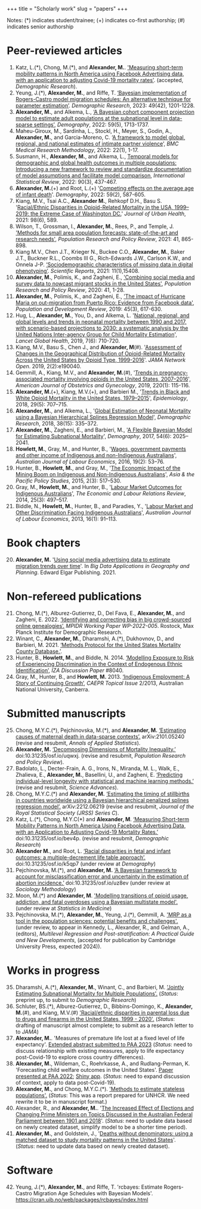 +++
title = "Scholarly work"
slug = "papers"
+++

Notes: \(*\) indicates student/trainee; (+) indicates co-first authorship; (#) indicates senior authorship


# Peer-reviewed articles

1. Katz, L.\(\*\), Chong, M.\(*\), and **Alexander, M.**. ['Measuring short-term mobility patterns in North America using Facebook Advertising data, with an application to adjusting Covid-19 mortality rates'](https://osf.io/preprints/socarxiv/bev4p/). (accepted, *Demographic Research*).
1. Yeung, J.\(*\), **Alexander, M.**, and Riffe, T. [‘Bayesian implementation of Rogers-Castro model migration schedules: An alternative technique for parameter estimation’](https://www.demographic-research.org/articles/volume/49/42). *Demographic Research*, 2023: 49(42), 1201-1228.
2. **Alexander, M.**, and Alkema, L., [‘A Bayesian cohort component projection model to estimate adult populations at the subnational level in data-sparse settings’](https://read.dukeupress.edu/demography/article/59/5/1713/318087/A-Bayesian-Cohort-Component-Projection-Model-to), *Demography*, 2022: 59(5), 1713-1737.
3. Maheu-Giroux, M., Sardinha, L., Stockl, H., Meyer, S., Godin, A., **Alexander, M.**, and Garcia-Moreno, C. ‘[A framework to model global, regional, and national estimates of intimate partner violence](https://bmcmedresmethodol.biomedcentral.com/articles/10.1186/s12874-022-01634-5)’, *BMC Medical Research Methodology*, 2022: 22(1), 1-17.
4. Susmann, H., **Alexander, M.**, and Alkema, L., [Temporal models for demographic and global health outcomes in multiple populations: Introducing a new framework to review and standardize documentation of model assumptions and facilitate model comparison](https://onlinelibrary.wiley.com/doi/10.1111/insr.12491), *International Statistical Review*,  2022: 90(3), 437-467.
5. **Alexander, M.**(+) and Root, L.(+) '[Competing effects on the average age of infant death](https://read.dukeupress.edu/demography/article/doi/10.1215/00703370-9779784/294667/Competing-Effects-on-the-Average-Age-of-Infant)'. *Demography*, 2022: 59(2), 587-605.
6. Kiang, M.V., Tsai A.C., **Alexander M.**, Rehkopf D.H., Basu S. '[Racial/Ethnic Disparities in Opioid-Related Mortality in the USA, 1999–2019: the Extreme Case of Washington DC.](https://pubmed.ncbi.nlm.nih.gov/34664185/)' *Journal of Urban Health*, 2021: 98(6), 589.
7. Wilson, T., Grossman, I., **Alexander, M.**, Rees, P., and Temple, J. ['Methods for small area population forecasts: state-of-the-art and research needs'](/pdf/prpr_small_area.pdf), *Population Research and Policy Review*, 2021: 41, 865-898.
8. Kiang M.V., Chen J.T., Krieger N., Buckee C.O., **Alexander, M.**, Baker J.T., Buckner R.L., Coombs III G., Rich-Edwards J.W., Carlson K.W., and Onnela J-P. [‘Sociodemographic characteristics of missing data in digital phenotyping’](https://www.nature.com/articles/s41598-021-94516-7). *Scientific Reports*, 2021: 11(1),15408.
9. **Alexander, M.**, Polimis, K., and Zagheni, E., ['Combining social media and survey data to nowcast migrant stocks in the United States'](https://link.springer.com/article/10.1007/s11113-020-09599-3), *Population Research and Policy Review*, 2020: 41, 1-28. 
9. **Alexander, M.**, Polimis, K., and Zagheni, E., ['The impact of Hurricane Maria on out-migration from Puerto Rico: Evidence from Facebook data'](/pdf/pdr.pdf), *Population and Development Review*,  2019: 45(3), 617-630. 
10. Hug, L., **Alexander, M.**, You, D., and Alkema, L. '[National, regional, and global levels and trends in neonatal mortality between 1990 and 2017, with scenario-based projections to 2030: a systematic analysis by the United Nations Inter-agency Group for Child Mortality Estimation](https://www.thelancet.com/journals/langlo/article/PIIS2214-109X(19)30163-9/fulltext)', *Lancet Global Health*, 2019, 7(6): 710-720. 
11. Kiang, M.V., Basu S., Chen J., and **Alexander, M**(#). '[Assessment of Changes in the Geographical Distribution of Opioid-Related Mortality Across the United States by Opioid Type, 1999-2016](https://jamanetwork.com/journals/jamanetworkopen/fullarticle/2725487)'. *JAMA Network Open*. 2019, 2(2):e190040.
12. Gemmill, A., Kiang, M.V., and **Alexander, M.**(#), '[Trends in pregnancy-associated mortality involving opioids in the United States, 2007–2016](/pdf/ajog.pdf)', *American Journal of Obstetrics and Gynecology*, 2019, 220(1): 115-116.
13. **Alexander, M.**(+), Kiang, M.V.(+), and Barbieri M., '[Trends in Black and White Opioid Mortality in the United States, 1979–2015](https://journals.lww.com/epidem/Fulltext/2018/09000/Trends_in_Black_and_White_Opioid_Mortality_in_the.16.aspx)', *Epidemiology*, 2018, 29(5): 707–715.
14. **Alexander, M.**, and Alkema, L., '[Global Estimation of Neonatal Mortality using a Bayesian Hierarchical Splines Regression Model](https://www.demographic-research.org/volumes/vol38/15/default.htm)', *Demographic Research*, 2018, 38(15): 335–372.
15. **Alexander, M.**, Zagheni, E., and Barbieri, M., '[A Flexible Bayesian Model for Estimating Subnational Mortality](https://link.springer.com/article/10.1007/s13524-017-0618-7)', *Demography*, 2017, 54(6): 2025–2041.
16. **Howlett, M.**, Gray, M., and Hunter, B., '[Wages, government payments and other income of Indigenous and non-Indigenous Australians](/pdf/ajle_2016.pdf)', *Australian Journal of Labour Economics*, 2016, 19(2): 53–76.
17. Hunter, B., **Howlett, M.**, and Gray, M., '[The Economic Impact of the Mining Boom on Indigenous and Non-Indigenous Australians](https://onlinelibrary.wiley.com/doi/full/10.1002/app5.99#:~:text=Average%20household%20incomes%20are%20higher,employment%20rate%20in%20mining%20areas.)', *Asia & the Pacific Policy Studies*, 2015, 2(3): 517–530.
18. Gray, M., **Howlett, M.**, and Hunter, B., '[Labour Market Outcomes for Indigenous Australians](/pdf/elrr.pdf)', *The Economic and Labour Relations Review*, 2014, 25(3): 497–517.
19. Biddle, N., **Howlett, M.**, Hunter, B., and Paradies, Y., '[Labour Market and Other Discrimination Facing Indigenous Australians](/pdf/ajle_2013.pdf)', *Australian Journal of Labour Economics*, 2013, 16(1): 91–113.


# Book chapters

20. **Alexander, M.**  '[Using social media advertising data to estimate migration trends over time](/pdf/book_chapter.pdf)'. In *Big Data Applications in Geography and Planning*. Edward Elgar Publishing. 2021.

# Non-refereed publications


21. Chong, M.(*), Alburez-Gutierrez, D., Del Fava, E., **Alexander, M.**, and Zagheni, E. 2022. [‘Identifying and correcting bias in big crowd-sourced online genealogies’.](https://www.demogr.mpg.de/papers/working/wp-2022-005.pdf) *MPIDR Working Paper WP-2022-005*. Rostock, Max Planck Institute for Demographic Research. 
22. Winant, C., **Alexander, M.**, Dharamshi, A.(*), Dukhovnov, D., and Barbieri, M. 2021. [‘Methods Protocol for the United States Mortality County Database.’](https://usa.mortality.org/uploads/counties/USCountyBayesianEstimationMethodsProtocol20210927.pdf).
23. Hunter, B., **Howlett, M.**, and Biddle, N. 2014. [‘Modelling Exposure to Risk of Experiencing Discrimination in the Context of Endogenous Ethnic Identification’](https://docs.iza.org/dp8040.pdf), *IZA Discussion Paper* #8040. 
24. Gray, M., Hunter, B., and **Howlett, M.** 2013. [‘Indigenous Employment: A Story of Continuing Growth’](https://caepr.cass.anu.edu.au/sites/default/files/docs/TI2013_02_Gray__Employment_0.pdf), *CAEPR Topical Issue* 2/2013, Australian National University, Canberra. 

# Submitted manuscripts

25. Chong, M.Y.C.(\*), Pejchinovska, M.(\*), and **Alexander, M.** [‘Estimating causes of maternal death in data-sparse contexts’.](https://arxiv.org/abs/2101.05240) arXiv:2101.05240 (revise and resubmit, *Annals of Applied Statistics*).
27. **Alexander, M.** [‘Decomposing Dimensions of Mortality Inequality.’](https://osf.io/preprints/socarxiv/uqwxj) doi:10.31235/osf.io/uqwxj. (revise and resubmit, *Population Research and Policy Review*).
28. Badolato, L., Decter-Frain, A. G., Irons, N., Miranda, M. L., Walk, E., Zhalieva, E., **Alexander, M.**, Basellini, U., and Zagheni, E. [‘Predicting individual-level longevity with statistical and machine learning methods.’](https://www.demogr.mpg.de/papers/working/wp-2023-008.pdf) (revise and resubmit, *Science Advances*). 
30. Chong, M.Y.C.(*) and **Alexander, M.** [‘Estimating the timing of stillbirths in countries worldwide using a Bayesian hierarchical penalized splines regression model’.](https://arxiv.org/abs/2212.06219) arXiv:2212.06219 (revise and resubmit, *Journal of the Royal Statistical Society (JRSS) Series C*).
32. Katz, L.(\*), Chong, M.Y.C(\*) and **Alexander, M**. [‘Measuring Short-term Mobility Patterns in North America Using Facebook Advertising Data, with an Application to Adjusting Covid-19 Mortality Rates.’](https://doi.org/10.31235/osf.io/bev4p) doi:10.31235/osf.io/bev4p. (revise and resubmit, *Demographic Research*) 
29. **Alexander M.**, and Root, L. [‘Racial disparities in fetal and infant outcomes: a multiple-decrement life table approach’.](https://doi.org/10.31235/osf.io/k5qp7 ) doi:10.31235/osf.io/k5qp7 (under review at *Demography*)
31. Pejchinovska, M.(*), and **Alexander, M.**  [‘A Bayesian framework to account for misclassification error and uncertainty in the estimation of abortion incidence.’](https://doi.org/10.31235/osf.io/uz8ev) doi:10.31235/osf.io/uz8ev (under review at *Sociology Methodology*)
33. Moon, M.(*) and **Alexander, M**. ['Modelling transitions of opioid usage, addiction, and fatal overdoses using a Bayesian multistate model'.](/pdf/moon-alexander.pdf) (under review at *Statistics in Medicine*)
34. Pejchinovska, M.(\*), **Alexander, M.**, Yeung, J.(\*), Gemmill, A. ['MRP as a tool in the population sciences: potential benefits and challenges'.](/pdf/mrp_chapter.pdf) (under review, to appear in Kennedy, L., Alexander, R., and Gelman, A., (editors), *Multilevel Regression and Post-stratification: A Practical Guide and New Developments*, (accepted for publication by Cambridge University Press, expected 2024)). 


# Works in progress

35. Dharamshi, A.(*), **Alexander, M.**, Winant, C., and Barbieri, M. ['Jointly Estimating Subnational Mortality for Multiple Populations'.](https://arxiv.org/abs/2310.03113v1) (*Status*: preprint up, to submit to *Demographic Research*)
36. Schluter, BS.(*), Alburez-Gutierrez, D., Bibbins-Domingo, K., **Alexander, M.**(#), and Kiang, M.V.(#) ['Racial/ethnic disparities in parental loss due to drugs and firearms in the United States, 1999 - 2020'.](/pdf/kin_drugs_guns.pdf) (*Status*: drafting of manuscript almost complete; to submit as a research letter to to *JAMA*)
37. **Alexander, M.**. 'Measures of premature life lost at a fixed level of life expectancy'. [Extended abstract submitted to PAA 2023](/pdf/Te0.pdf) (*Status*: need to discuss relationship with existing measures, apply to life expectancy post-Covid-19 to explore cross country differences). 
38. **Alexander, M.**, Wildeman, C., Roehrkasse, A., and Rudlang-Perman, K. 'Forecasting child welfare outcomes in the United States'. [Paper presented at PAA 2022](/pdf/fc_paa.pdf); [Shiny app](https://monica-alexander.shinyapps.io/foster_care/). (*Status*: need to expand discussion of context, apply to data post-Covid-19).
39. **Alexander, M.**, and Chong, M.Y.C.(*). ['Methods to estimate stateless populations'.](/pdf/case_studies.pdf) (*Status*: This was a report prepared for UNHCR. We need rewrite it to be in manuscript format.)
40. Alexander, R., and **Alexander, M.**. '[The Increased Effect of Elections and Changing Prime Ministers on Topics Discussed in the Australian Federal Parliament between 1901 and 2018](https://arxiv.org/abs/2111.09299)'. (*Status*: need to update data based on newly created dataset, simplify model to be a shorter time period).
41. **Alexander, M.**, and Goldstein, J., '[Deaths without denominators: using a matched dataset to study mortality patterns in the United States](https://osf.io/preprints/socarxiv/q79ye/)'. (*Status*: need to update data based on newly created dataset).


# Software

42. Yeung, J.(*), **Alexander, M.**, and Riffe, T. 'rcbayes: Estimate Rogers-Castro Migration Age Schedules with Bayesian Models'. https://cran.uib.no/web/packages/rcbayes/index.html

